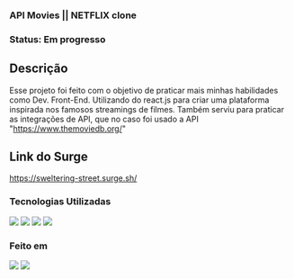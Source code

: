 ### API Movies || NETFLIX clone

<div>
  <h3>Status: Em progresso</h2>
</div>

## Descrição
  Esse projeto foi feito com o objetivo de praticar mais minhas habilidades como Dev. Front-End. Utilizando do react.js para criar uma plataforma inspirada nos famosos streamings de filmes. Também serviu para praticar as integrações de API, que no caso foi usado a API "https://www.themoviedb.org/"

## Link do Surge
  https://sweltering-street.surge.sh/

<div>
  <h3>Tecnologias Utilizadas</h3>
  <img src="https://img.shields.io/badge/React-20232A?style=for-the-badge&logo=react&logoColor=61DAFB"/>
  <img src="https://img.shields.io/badge/JavaScript-F7DF1E?style=for-the-badge&logo=javascript&logoColor=black"/>
  <img src="https://img.shields.io/badge/HTML5-E34F26?style=for-the-badge&logo=html5&logoColor=white"/>
  <img src="https://img.shields.io/badge/CSS3-1572B6?style=for-the-badge&logo=css3&logoColor=white"/>
</div>


<div> 
   <h3>Feito em</h3>
  <img src="https://img.shields.io/badge/Windows-0078D6?style=for-the-badge&logo=windows&logoColor=white" />
  <img src="https://img.shields.io/badge/Made%20for-VSCode-1f425f.svg" />
</div>
